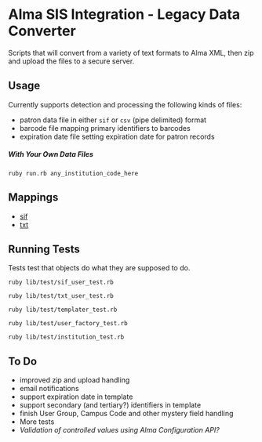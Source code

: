 # Alma SIS Integration - Legacy Data Converter

Scripts that will convert from a variety of text formats to Alma XML, then zip and upload the files to a secure server.

## Usage

Currently supports detection and processing the following kinds of files:

+ patron data file in either `sif` or `csv` (pipe delimited) format
+ barcode file mapping primary identifiers to barcodes
+ expiration date file setting expiration date for patron records

##### With Your Own Data Files

`ruby run.rb any_institution_code_here`

## Mappings

+ [sif](https://github.com/mksndz/alma-user-integration-legacy-converter/blob/master/lib/objects/sif_user.rb#L7)
+ [txt](https://github.com/mksndz/alma-user-integration-legacy-converter/blob/master/lib/objects/txt_user.rb#L7)

## Running Tests

Tests test that objects do what they are supposed to do.

`ruby lib/test/sif_user_test.rb`

`ruby lib/test/txt_user_test.rb`

`ruby lib/test/templater_test.rb`

`ruby lib/test/user_factory_test.rb`

`ruby lib/test/institution_test.rb`

## To Do
+ improved zip and upload handling
+ email notifications
+ support expiration date in template
+ support secondary (and tertiary?) identifiers in template
+ finish User Group, Campus Code and other mystery field handling
+ More tests
+ _Validation of controlled values using Alma Configuration API?_

